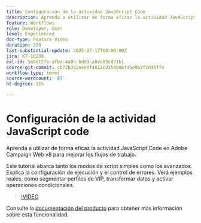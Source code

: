 ```yaml
---
title: Configuración de la actividad JavaScript Code
description: Aprenda a utilizar de forma eficaz la actividad JavaScript Code en Adobe Campaign Web v8 para mejorar los flujos de trabajo.
feature: Workflows
role: Developer, User
level: Experienced
doc-type: Feature Video
duration: 239
last-substantial-update: 2025-07-17T00:00:00Z
jira: KT-18209
exl-id: 569e127b-afba-4a9c-bdd9-a8ea65cd21b1
source-git-commit: cb72b332e4e0f4812c3254b06f45e9b2f2d46f74
workflow-type: tm+mt
source-wordcount: '87'
ht-degree: 11%

---
```


# Configuración de la actividad JavaScript code

Aprenda a utilizar de forma eficaz la actividad JavaScript Code en Adobe Campaign Web v8 para mejorar los flujos de trabajo.

Este tutorial abarca tanto los modos de script simples como los avanzados. Explica la configuración de ejecución y el control de errores. Verá ejemplos reales, como segmentar perfiles de VIP, transformar datos y activar operaciones condicionales.

>[!VIDEO](https://video.tv.adobe.com/v/3464918/?learn=on&enablevpops)

Consulte la [documentación del producto](https://experienceleague.adobe.com/es/docs/campaign-web/v8/wf/design-workflows/javascript-code) para obtener más información sobre esta funcionalidad.
